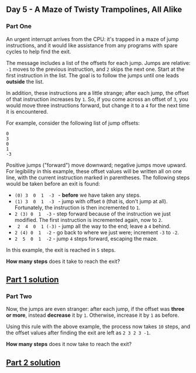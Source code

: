 ## Day 5 - A Maze of Twisty Trampolines, All Alike

### Part One

An urgent interrupt arrives from the CPU: it's trapped in a maze of jump instructions, and it would
like assistance from any programs with spare cycles to help find the exit.

The message includes a list of the offsets for each jump. Jumps are relative: `-1` moves to the
previous instruction, and `2` skips the next one. Start at the first instruction in the list.
The goal is to follow the jumps until one leads **outside** the list.

In addition, these instructions are a little strange; after each jump, the offset of that
instruction increases by `1`. So, if you come across an offset of `3`, you would move three
instructions forward, but change it to a `4` for the next time it is encountered.

For example, consider the following list of jump offsets:

```
0
3
0
1
-3
```

Positive jumps ("forward") move downward; negative jumps move upward. For legibility in this
example, these offset values will be written all on one line, with the current instruction marked
in parentheses. The following steps would be taken before an exit is found:

 * `(0) 3  0  1  -3 ` - **before** we have taken any steps.
 * `(1) 3  0  1  -3 ` - jump with offset `0` (that is, don't jump at all). Fortunately, the
    instruction is then incremented to `1`.
 * ` 2 (3) 0  1  -3 ` - step forward because of the instruction we just modified. The first
    instruction is incremented again, now to `2`.
 * ` 2  4  0  1 (-3)` - jump all the way to the end; leave a `4` behind.
 * ` 2 (4) 0  1  -2 ` - go back to where we just were; increment `-3` to `-2`.
 * ` 2  5  0  1  -2 ` - jump `4` steps forward, escaping the maze.

In this example, the exit is reached in `5` steps.

**How many steps** does it take to reach the exit?

[Part 1 solution][1]
--------------------

### Part Two

Now, the jumps are even stranger: after each jump, if the offset was **three or more**, instead
**decrease** it by `1`. Otherwise, increase it by `1` as before.

Using this rule with the above example, the process now takes `10` steps, and the offset values
after finding the exit are left as `2 3 2 3 -1`.

**How many steps** does it now take to reach the exit?

[Part 2 solution][2]
--------------------


[1]: part_1.py
[2]: part_2.py
